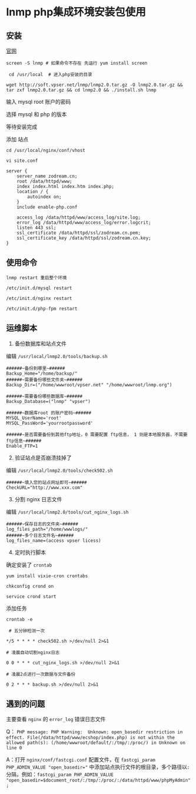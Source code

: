 # lnmp php集成环境安装包使用

## 安装

[官网](https://www.lnmp.org/install.html)

```
screen -S lnmp # 如果命令不存在 先运行 yum install screen 

 cd /usr/local  # 进入php安装的目录

wget http://soft.vpser.net/lnmp/lnmp2.0.tar.gz -O lnmp2.0.tar.gz && tar zxf lnmp2.0.tar.gz && cd lnmp2.0 && ./install.sh lnmp

```

输入 mysql root 账户的密码

选择 mysql 和 php 的版本

等待安装完成


添加 站点

```
cd /usr/local/nginx/conf/vhost

vi site.conf
```

```
server {
    server_name zodream.cn;
    root /data/httpd/www; 
    index index.html index.htm index.php; 
    location / {
        autoindex on;
    }
    include enable-php.conf
    
    access_log /data/httpd/www/access_log/site.log;
    error_log /data/httpd/www/access_log/error.logcrit;
    listen 443 ssl;
    ssl_certificate /data/httpd/ssl/zodream.cn.pem;
    ssl_certificate_key /data/httpd/ssl/zodream.cn.key;
}
```


## 使用命令

```
lnmp restart 重启整个环境

/etc/init.d/mysql restart

/etc/init.d/nginx restart

/etc/init.d/php-fpm restart

```

## 运维脚本

1. 备份数据库和站点文件

编辑 `/usr/local/lnmp2.0/tools/backup.sh`

```
######~备份到哪里~######
Backup_Home="/home/backup/" 
######~需要备份哪些文件夹~######
Backup_Dir=("/home/wwwroot/vpser.net" "/home/wwwroot/lnmp.org")

######~需要备份哪些数据库~######
Backup_Database=("lnmp" "vpser")

######~数据库root 的账户密码~######
MYSQL_UserName='root'
MYSQL_PassWord='yourrootpassword'

######~是否需要备份到其他ftp地址，0 需要配置 ftp信息， 1 则是本地服务器，不需要ftp信息~######
Enable_FTP=1
```

2. 验证站点是否崩溃挂掉了

编辑 `/usr/local/lnmp2.0/tools/check502.sh`

```
######~填入您的站点网址即可~######
CheckURL="http://www.xxx.com"
```

3. 分割 nginx 日志文件

编辑 `/usr/local/lnmp2.0/tools/cut_nginx_logs.sh`

```
######~保存日志的文件夹~######
log_files_path="/home/wwwlogs/"
######~多个日志文件名~######
log_files_name=(access vpser licess)
```

4. 定时执行脚本

确定安装了 `crontab`

```
yum install vixie-cron crontabs

chkconfig crond on

service crond start
```

添加任务

```
crontab -e
```

```
 # 五分钟检测一次

*/5 * * * * check502.sh >/dev/null 2>&1

# 凌晨自动切割nginx日志

0 0 * * * cut_nginx_logs.sh >/dev/null 2>&1

# 凌晨2点进行一次数据与文件备份

0 2 * * * backup.sh >/dev/null 2>&1
```

## 遇到的问题

主要查看 `nginx` 的 `error_log` 错误日志文件

Q： `PHP message: PHP Warning:  Unknown: open_basedir restriction in effect. File(/data/httpd/www/ecshop/index.php) is not within the allowed path(s): (/home/wwwroot/default/:/tmp/:/proc/) in Unknown on line 0`

A：打开 `nginx/conf/fastcgi.conf` 配置文件，在 `fastcgi_param PHP_ADMIN_VALUE "open_basedir="` 中添加站点执行文件的根目录，多个路径以`:`分隔，例如：`fastcgi_param PHP_ADMIN_VALUE "open_basedir=$document_root/:/tmp/:/proc/:/data/httpd/www/phpMyAdmin";`
